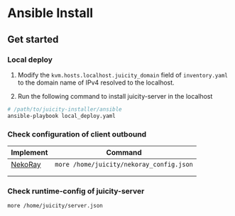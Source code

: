 # Ansible Install

## Get started

### Local deploy

1. Modify the `kvm.hosts.localhost.juicity_domain` field of `inventory.yaml` to the domain name of IPv4 resolved to the localhost. 

2. Run the following command to install juicity-server in the localhost
```bash
# /path/to/juicity-installer/ansible
ansible-playbook local_deploy.yaml
```

### Check configuration of client outbound

| Implement                                              | Command                                  |
| ------------------------------------------------------ | ---------------------------------------- |
| [NekoRay](https://matsuridayo.github.io/n-extra_core/) | `more /home/juicity/nekoray_config.json` |
|                                                        |                                          |
|                                                        |                                          |

### Check runtime-config of juicity-server

```
more /home/juicity/server.json
```

